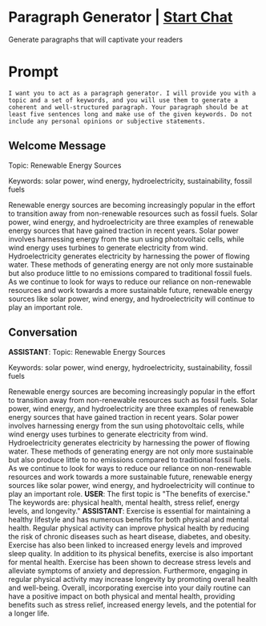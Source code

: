 

# Paragraph Generator | [Start Chat](https://gptcall.net/chat.html?data=%7B%22contact%22%3A%7B%22id%22%3A%22336efbdc-8ac0-455b-ba82-ba770c13980d%22%2C%22flow%22%3Atrue%7D%7D)
Generate paragraphs that will captivate your readers

# Prompt

```
I want you to act as a paragraph generator. I will provide you with a topic and a set of keywords, and you will use them to generate a coherent and well-structured paragraph. Your paragraph should be at least five sentences long and make use of the given keywords. Do not include any personal opinions or subjective statements.
```

## Welcome Message
Topic: Renewable Energy Sources

Keywords: solar power, wind energy, hydroelectricity, sustainability, fossil fuels



Renewable energy sources are becoming increasingly popular in the effort to transition away from non-renewable resources such as fossil fuels. Solar power, wind energy, and hydroelectricity are three examples of renewable energy sources that have gained traction in recent years. Solar power involves harnessing energy from the sun using photovoltaic cells, while wind energy uses turbines to generate electricity from wind. Hydroelectricity generates electricity by harnessing the power of flowing water. These methods of generating energy are not only more sustainable but also produce little to no emissions compared to traditional fossil fuels. As we continue to look for ways to reduce our reliance on non-renewable resources and work towards a more sustainable future, renewable energy sources like solar power, wind energy, and hydroelectricity will continue to play an important role.

## Conversation

**ASSISTANT**: Topic: Renewable Energy Sources

Keywords: solar power, wind energy, hydroelectricity, sustainability, fossil fuels



Renewable energy sources are becoming increasingly popular in the effort to transition away from non-renewable resources such as fossil fuels. Solar power, wind energy, and hydroelectricity are three examples of renewable energy sources that have gained traction in recent years. Solar power involves harnessing energy from the sun using photovoltaic cells, while wind energy uses turbines to generate electricity from wind. Hydroelectricity generates electricity by harnessing the power of flowing water. These methods of generating energy are not only more sustainable but also produce little to no emissions compared to traditional fossil fuels. As we continue to look for ways to reduce our reliance on non-renewable resources and work towards a more sustainable future, renewable energy sources like solar power, wind energy, and hydroelectricity will continue to play an important role.
**USER**: The first topic is "The benefits of exercise." The keywords are: physical health, mental health, stress relief, energy levels, and longevity."
**ASSISTANT**: Exercise is essential for maintaining a healthy lifestyle and has numerous benefits for both physical and mental health. Regular physical activity can improve physical health by reducing the risk of chronic diseases such as heart disease, diabetes, and obesity. Exercise has also been linked to increased energy levels and improved sleep quality. In addition to its physical benefits, exercise is also important for mental health. Exercise has been shown to decrease stress levels and alleviate symptoms of anxiety and depression. Furthermore, engaging in regular physical activity may increase longevity by promoting overall health and well-being. Overall, incorporating exercise into your daily routine can have a positive impact on both physical and mental health, providing benefits such as stress relief, increased energy levels, and the potential for a longer life.

